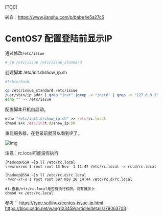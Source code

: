 [TOC]

转自：https://www.jianshu.com/p/babe4e5a27c5

# CentOS7 配置登陆前显示IP

通过修改`/etc/issue`

```bash
# cp /etc/issue /etc/issue_standard
```

创建脚本 /etc/init.d/show_ip.sh

```bash
#!/bin/bash

cp /etc/issue_standard /etc/issue
/usr/sbin/ip addr | grep "inet" |grep -v "inet6" | grep -v "127.0.0.1" | awk '{print $2}' >> /etc/issue
echo "" >> /etc/issue
```

配置脚本开机自启动。

```ruby
echo "/etc/init.d/show_ip.sh" >> /etc/rc.local
chmod a+x /etc/init.d/show_ip.sh
```

重启服务器，在登录前就可以看到IP了。

![img](E:\git-workspace\note\images\linux\command\show_ip2.png)

注意：rc.local可能没有执行

```shell
[hadoop@SSA ~]$ ll /etc/rc.local       
lrwxrwxrwx 1 root root 13 Nov  1 11:47 /etc/rc.local -> rc.d/rc.local

[hadoop@SSA ~]$ ll /etc/rc.d/rc.local
-rwxr-xr-x 1 root root 597 Nov 26 14:44 /etc/rc.d/rc.local

#1.查看/etc/rc.local是否有执行权限，没有就加上
chmod +x /etc/rc.local
```



参考：
 https://type.so/linux/centos-issue-ip.html
 https://blog.csdn.net/wang123459/article/details/79063703

